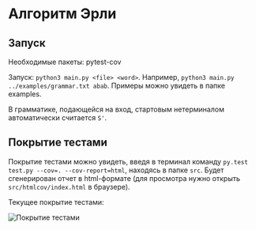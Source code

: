 # Алгоритм Эрли

## Запуск

Необходимые пакеты: pytest-cov

Запуск: `python3 main.py <file> <word>`. Например, `python3 main.py ../examples/grammar.txt abab`. Примеры можно увидеть в папке examples.

В грамматике, подающейся на вход, стартовым нетерминалом автоматически считается `S'`.

## Покрытие тестами

Покрытие тестами можно увидеть, введя в терминал команду `py.test test.py --cov=. --cov-report=html`, находясь в папке `src`. Будет сгенерирован отчет в html-формате (для просмотра нужно открыть `src/htmlcov/index.html` в браузере).

Текущее покрытие тестами:

![Покрытие тестами](https://sun9-55.userapi.com/impg/J9SWMLwl2eiB83H5lXo-FLo5msyA74dwvuWcoQ/nYgWrZmhxgM.jpg?size=527x315&quality=96&sign=53eb2979c5a87a6c5bf46889ffa89dd7&type=album)

